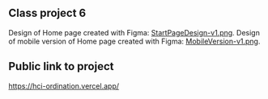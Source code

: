 ## Class project 6

Design of Home page created with Figma: [StartPageDesign-v1.png](StartPageDesign-v1.png).
Design of mobile version of Home page created with Figma: [MobileVersion-v1.png](MobileVersion-v1.png).

## Public link to project

https://hci-ordination.vercel.app/
